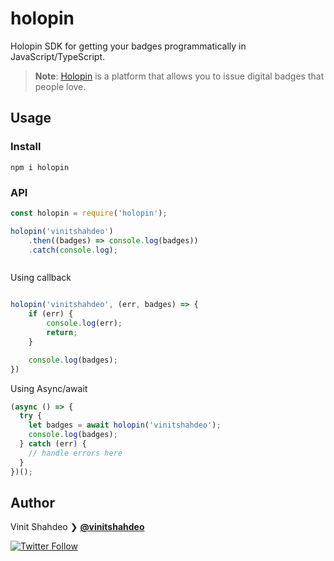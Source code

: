 # holopin

Holopin SDK for getting your badges programmatically in JavaScript/TypeScript.

> **Note**: [Holopin](https://www.holopin.io/) is a platform that allows you to issue digital badges that people love.

## Usage

### Install

```
npm i holopin
```

### API

```javascript
const holopin = require('holopin');

holopin('vinitshahdeo')
    .then((badges) => console.log(badges))
    .catch(console.log);
```

```
```
Using callback

```javascript

holopin('vinitshahdeo', (err, badges) => {
    if (err) {
        console.log(err);
        return;
    }

    console.log(badges);
})

```

Using Async/await

```javascript
(async () => {
  try {
    let badges = await holopin('vinitshahdeo');
    console.log(badges);
  } catch (err) {
    // handle errors here
  }
})();
```

## Author

Vinit Shahdeo ❯ **[@vinitshahdeo](https://github.com/vinitshahdeo)**

[![Twitter Follow](https://img.shields.io/twitter/follow/Vinit_Shahdeo.svg?style=social)](https://twitter.com/Vinit_Shahdeo)

